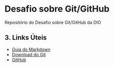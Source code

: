 # Desafio sobre Git/GitHub
Repositório do Desafio sobre Git/GitHub da DIO

## 3. Links Úteis
- [Guia do Markdown](https://www.markdownguide.org/)
- [Download do Git](https://git-scm.com/)
- [GitHub](https://github.com/)